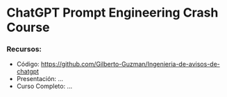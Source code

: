 # ChatGPT Prompt Engineering Crash Course

### Recursos:

- Código: https://github.com/Gilberto-Guzman/Ingenieria-de-avisos-de-chatgpt
- Presentación: ...
- Curso Completo: ...
